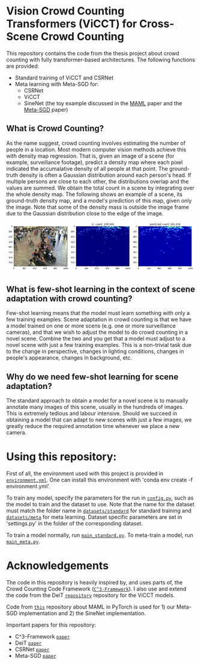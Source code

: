 # Vision Crowd Counting Transformers (ViCCT) for Cross-Scene Crowd Counting
This repository contains the code from the thesis project about crowd counting with fully transformer-based architectures. The following functions are provided:


* Standard training of ViCCT and CSRNet
* Meta learning with Meta-SGD for:
  *  CSRNet
  *  ViCCT
  *  SineNet (the toy example discussed in the [MAML](https://arxiv.org/abs/1703.03400) paper and the [Meta-SGD](https://arxiv.org/abs/1707.09835) paper)



## What is Crowd Counting?
As the name suggest, crowd counting involves estimating the number of people in a location. Most modern computer vision methods achieve this with density map regression. That is, given an image of a scene (for example, surveillance footage), predict a density map where each pixel indicated the accumalative density of all people at that point. The ground-truth density is often a Gaussian distribution around each person's head. If multiple persons are close to each other, the distributions overlap and the values are summed. We obtain the total count in a scene by integrating over the whole density map. The following shows an example of a scene, its ground-truth density map, and a model's prediction of this map, given only the image. Note that some of the density mass is outside the image frame due to the Gaussian distribution close to the edge of the image.

![Example of density map regression](./misc/example_images/density_example.jpg?raw=true "Example of density map regression")

## What is few-shot learning in the context of scene adaptation with crowd counting?
Few-shot learning means that the model must learn something with only a few training examples. Scene adaptation in crowd counting is that we have a model trained on one or more scens (e.g. one or more surveillance cameras), and that we wish to adjust the model to do crowd counting in a novel scene. Combine the two and you get that a model must adjust to a novel scene with just a few training examples. This is a non-trivial task due to the change in perspective, changes in lighting conditions, changes in people's appearance, changes in background, etc.


## Why do we need few-shot learning for scene adaptation?
The standard approach to obtain a model for a novel scene is to manually annotate many images of this scene, usually in the hundreds of images. This is extremely tedious and labour intensive. Should we succeed in obtaining a model that can adapt to new scenes with just a few images, we greatly reduce the required annotation time whenever we place a new camera.


# Using this repository:
First of all, the environment used with this project is provided in [`environment.yml`](./environment.yml). One can install this environment with 'conda env create -f environment.yml'.


To train any model, specify the parameters for the run in [`config.py`](./config.py), such as the model to train and the dataset to use. Note that the name for the dataset must match the folder name in [`datasets/standard`](./datasets/standard) for standard training and [`datasets/meta`](./datasets/meta) for meta learning. Dataset specific parameters are set in 'settings.py' in the folder of the corresponding dataset.

To train a model normally, run [`main_standard.py`](./main_standard.py).
To meta-train a model, run [`main_meta.py`](./main_meta.py).



# Acknowledgements

The code in this repository is heavily inspired by, and uses parts of, the Crowd Counting Code Framework ([`C^3-Framework`](https://github.com/gjy3035/C-3-Framework)). I also use and extend the code from the DeiT [`repository`](https://github.com/facebookresearch/deit) repository for the ViCCT models.

Code from [`this`](https://github.com/infinitemugen/MAML-Pytorch) repository about MAML in PyTorch is used for 1) our Meta-SGD implementation and 2) the SineNet implementation.



Important papers for this repository:
 - C^3-Framework [`paper`](https://arxiv.org/abs/1907.02724)
 - DeiT [`paper`](https://arxiv.org/abs/2012.12877)
 - CSRNet [`paper`](https://arxiv.org/abs/1802.10062)
 - Meta-SGD [`paper`](https://arxiv.org/abs/1707.09835)

